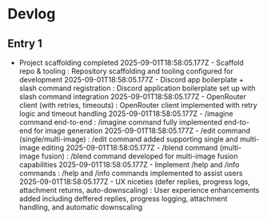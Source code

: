 # Devlog

 

## Entry 1
- Project scaffolding completed
2025-09-01T18:58:05.177Z - Scaffold repo & tooling : Repository scaffolding and tooling configured for development
2025-09-01T18:58:05.177Z - Discord app boilerplate + slash command registration : Discord application boilerplate set up with slash command integration
2025-09-01T18:58:05.177Z - OpenRouter client (with retries, timeouts) : OpenRouter client implemented with retry logic and timeout handling
2025-09-01T18:58:05.177Z - /imagine command end-to-end : /imagine command fully implemented end-to-end for image generation
2025-09-01T18:58:05.177Z - /edit command (single/multi-image) : /edit command added supporting single and multi-image editing
2025-09-01T18:58:05.177Z - /blend command (multi-image fusion) : /blend command developed for multi-image fusion capabilities
2025-09-01T18:58:05.177Z - Implement /help and /info commands : /help and /info commands implemented to assist users
2025-09-01T18:58:05.177Z - UX niceties (defer replies, progress logs, attachment returns, auto-downscaling) : User experience enhancements added including deffered replies, progress logging, attachment handling, and automatic downscaling